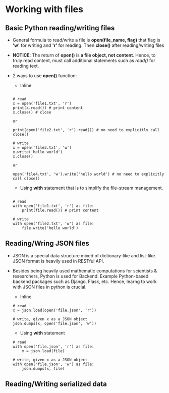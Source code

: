 # Working with files

## Basic Python reading/writing files
- General formula to read/write a file is **open(file_name, flag)** that flag is **'w'** for writing and **'r'** for reading. Then **close()** after reading/writing files
- **NOTICE**: The return of **open()** is **a file object, not content**. Hence, to truly read content, must call additional statements such as *read()* for reading text.
- 2 ways to use **open()** function:
	- Inline 
	```

	# read
	x = open('file1.txt', 'r')
	print(x.read()) # print content
	x.close() # close

	or

	print(open('file2.txt', 'r').read()) # no need to explicitly call close()

	# write 
	x = open('file3.txt', 'w')
	x.write('hello world')
	x.close()

	or 

	open('file4.txt', 'w').write('hello world') # no need to explicitly call close()
	```

	- Using **with** statement that is to simplify the file-stream management.
	```

	# read
	with open('file1.txt', 'r') as file:
		print(file.read()) # print content

	# write
	with open('file2.txt', 'w') as file:
		file.write('hello world')
	```

## Reading/Wring JSON files
- JSON is a special data structure mixed of dictionary-like and list-like. JSON format is heavily used in RESTful API. 
- Besides being heavily used mathematic computations for scientists & researchers, Python is used for Backend. Example Python-based backend packages such as Django, Flask, etc. Hence, learng to work with JSON files in python is crucial.
	- Inline
	```
	# read
	x = json.load(open('file.json', 'r'))

	# write, given x as a JSON object
	json.dumps(x, open('file.json', 'w'))
	```

	- Using **with** statement
	```
	# read
	with open('file.json', 'r') as file:
		x = json.load(file)

	# write, given x as a JSON object
	with open('file.json', 'w') as file:
		json.dumps(x, file)
	```

## Reading/Writing serialized data
